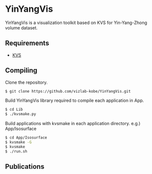 # YinYangVis
YinYangVis is a visualization toolkit based on KVS for Yin-Yang-Zhong volume dataset.

## Requirements
* [KVS](https://github.com/naohisas/KVS)

## Compiling
Clone the repository.
```bash
$ git clone https://github.com/vizlab-kobe/YinYangVis.git
```

Build YinYangVis library required to compile each application in App.
```bash
$ cd Lib
$ ./kvsmake.py
```

Build applications with kvsmake in each application directory. e.g.) App/Isosurface
```bash
$ cd App/Isosurface
$ kvsmake -G
$ kvsmake
$ ./run.sh
```

## Publications
